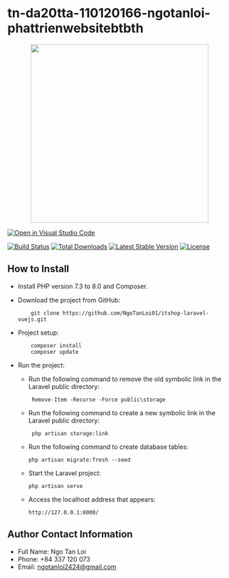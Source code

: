 # tn-da20tta-110120166-ngotanloi-phattrienwebsitebtbth
<p align="center"><a href="https://laravel.com" target="_blank"><img src="https://raw.githubusercontent.com/laravel/art/master/logo-lockup/5%20SVG/2%20CMYK/1%20Full%20Color/laravel-logolockup-cmyk-red.svg" width="400"></a></p>

[![Open in Visual Studio Code](https://img.shields.io/static/v1?logo=visualstudiocode&label=&message=Open%20in%20Visual%20Studio%20Code&labelColor=2c2c32&color=007acc&logoColor=007acc)](https://open.vscode.dev/microsoft/Web-Dev-For-Beginners)

<p align="center">
  
<a href="https://travis-ci.org/laravel/framework"><img src="https://travis-ci.org/laravel/framework.svg" alt="Build Status"></a>
<a href="https://packagist.org/packages/laravel/framework"><img src="https://poser.pugx.org/laravel/framework/d/total.svg" alt="Total Downloads"></a>
<a href="https://packagist.org/packages/laravel/framework"><img src="https://poser.pugx.org/laravel/framework/v/stable.svg" alt="Latest Stable Version"></a>
<a href="https://packagist.org/packages/laravel/framework"><img src="https://poser.pugx.org/laravel/framework/license.svg" alt="License"></a>
</p>



## How to Install
- Install PHP version 7.3 to 8.0 and Composer.
- Download the project from GitHub:

          git clone https://github.com/NgoTanLoi01/itshop-laravel-vuejs.git
          
- Project setup:

          composer install
          composer update

- Run the project:
    - Run the following command to remove the old symbolic link in the Laravel public directory:
   
           Remove-Item -Recurse -Force public\storage
           
    - Run the following command to create a new symbolic link in the Laravel public directory:
   
           php artisan storage:link
           
    - Run the following command to create database tables:
   
          php artisan migrate:fresh --seed
          
    - Start the Laravel project:
    
          php artisan serve
          
    - Access the localhost address that appears:
    
          http://127.0.0.1:8000/

## Author Contact Information
  - Full Name: Ngo Tan Loi
  - Phone: +84 337 120 073
  - Email: ngotanloi2424@gmail.com
